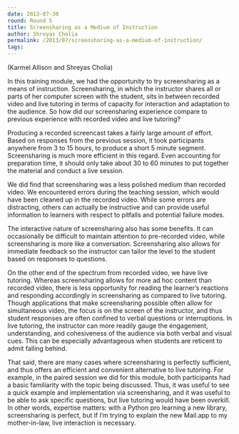 ```yaml
---
date: 2013-07-30
round: Round 5
title: Screensharing as a Medium of Instruction
author: Shreyas Cholia
permalink: /2013/07/screensharing-as-a-medium-of-instruction/
tags:
---
```

<p dir="ltr">
  (Karmel Allison and Shreyas Cholia)
</p>

<p dir="ltr" id="docs-internal-guid-0d9ea06a-31b6-42b8-1088-e02dfe7be137">
  In this training module, we had the opportunity to try screensharing as a means of instruction. Screensharing, in which the instructor shares all or parts of her computer screen with the student, sits in between recorded video and live tutoring in terms of capacity for interaction and adaptation to the audience. So how did our screensharing experience compare to previous experience with recorded video and live tutoring?
</p>

<p dir="ltr">
  Producing a recorded screencast takes a fairly large amount of effort. Based on responses from the previous session, it took participants anywhere from 3 to 15 hours, to produce a short 5 minute segment. Screensharing is much more efficient in this regard. Even accounting for preparation time, it should only take about 30 to 60 minutes to put together the material and conduct a live session.
</p>

<p dir="ltr">
  We did find that screensharing was a less polished medium than recorded video. We encountered errors during the teaching session, which would have been cleaned up in the recorded video. While some errors are distracting, others can actually be instructive and can provide useful information to learners with respect to pitfalls and potential failure modes.
</p>

<p dir="ltr">
  The interactive nature of screensharing also has some benefits. It can occasionally be difficult to maintain attention to pre-recorded video, while screensharing is more like a conversation. Screensharing also allows for immediate feedback so the instructor can tailor the level to the student based on responses to questions.
</p>

<p dir="ltr">
  On the other end of the spectrum from recorded video, we have live tutoring. Whereas screensharing allows for more ad hoc content than recorded video, there is less opportunity for reading the learner’s reactions and responding accordingly in screensharing as compared to live tutoring. Though applications that make screensharing possible often allow for simultaneous video, the focus is on the screen of the instructor, and thus student responses are often confined to verbal questions or interruptions. In live tutoring, the instructor can more readily gauge the engagement, understanding, and cohesiveness of the audience via both verbal and visual cues. This can be especially advantageous when students are reticent to admit falling behind.
</p>

<p dir="ltr">
  That said, there are many cases where screensharing is perfectly sufficient, and thus offers an efficient and convenient alternative to live tutoring. For example, in the paired session we did for this module, both participants had a basic familiarity with the topic being discussed. Thus, it was useful to see a quick example and implementation via screensharing, and it was useful to be able to ask specific questions, but live tutoring would have been overkill. In other words, expertise matters: with a Python pro learning a new library, screensharing is perfect, but if I’m trying to explain the new Mail.app to my mother-in-law, live interaction is necessary.
</p>
